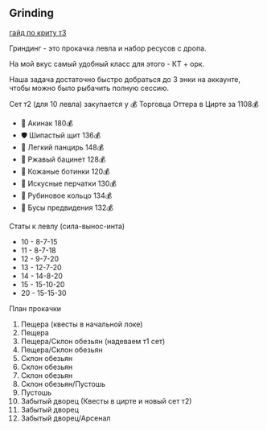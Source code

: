 Grinding
---

[гайд по криту т3](https://teletype.in/@dinozavrik/eodKtK5dl)

Гриндинг - это прокачка левла и набор ресусов с дропа.

На мой вкус самый удобный класс для этого - КТ + орк.

Наша задача достаточно быстро добраться до 3 энки на аккаунте, чтобы можно было рыбачить полную сессию.

Сет т2 (для 10 левла) закупается у 💰 Торговца Оттера в Цирте за 1108💰
- 🔪 Акинак 180💰
- 🛡 Шипастый щит 136💰
- 🎽 Легкий панцирь 148💰
- 🎩 Ржавый бацинет 128💰
- 🥾 Кожаные ботинки 120💰
- 🧤 Искусные перчатки 130💰
- 💍 Рубиновое кольцо 134💰
- 📿 Бусы предвидения 132💰


Статы к левлу (сила-вынос-инта) 
- 10 - 8-7-15
- 11 - 8-7-18
- 12 - 9-7-20
- 13 - 12-7-20
- 14 - 14-8-20
- 15 - 15-10-20
- 20 - 15-15-30


План прокачки
1. Пещера (квесты в начальной локе)
2. Пещера
3. Пещера/Склон обезьян (надеваем т1 сет)
4. Пещера/Склон обезьян
5. Склон обезьян
6. Склон обезьян
7. Склон обезьян
8. Склон обезьян/Пустошь
9. Пустошь
10. Забытый дворец (Квесты в цирте и новый сет т2)
11. Забытый дворец
12. Забытый дворец/Арсенал
